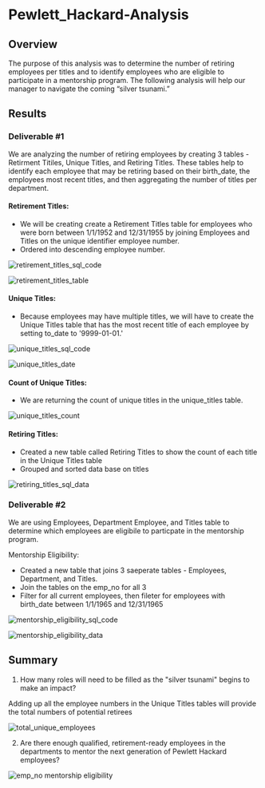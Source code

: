 # Pewlett_Hackard-Analysis

## Overview

The purpose of this analysis was to determine the number of retiring employees per titles and to identify employees who are eligible to participate in a mentorship program. The following analysis will help our manager to navigate the coming “silver tsunami.”

## Results

### Deliverable #1

We are analyzing the number of retiring employees by creating 3 tables - Retirment Titiles, Unique Titles, and Retiring Titles. These tables help to identify each employee that may be retiring based on their birth_date, the employees most recent titles, and then aggregating the number of titles per department.

#### Retirement Titles:

* We will be creating create a Retirement Titles table for employees who were born between 1/1/1952 and 12/31/1955 by joining Employees and Titles on the unique identifier employee number.
* Ordered into descending employee number.

![retirement_titles_sql_code](https://user-images.githubusercontent.com/99375741/162649508-925cbc3f-984a-41ba-990b-a8f4f8c4be63.png)

![retirement_titles_table](https://user-images.githubusercontent.com/99375741/162649542-7627c4f5-1bfa-46e0-a142-953ba8390f5f.png)

#### Unique Titles:

* Because employees may have multiple titles, we will have to create the Unique Titles table that has the most recent title of each employee by setting to_date to '9999-01-01.'

![unique_titles_sql_code](https://user-images.githubusercontent.com/99375741/162649564-3fcfb066-0a94-46cc-b3af-7d594605f2bc.png)

![unique_titles_date](https://user-images.githubusercontent.com/99375741/162649582-cad11a9e-c5ca-454d-9d2f-d8f6d5a89af4.png)

#### Count of Unique Titles:

* We are returning the count of unique titles in the unique_titles table.

![unique_titles_count](https://user-images.githubusercontent.com/99375741/162649608-1e893e34-9cbb-4f1c-aae7-8a3fc23fa112.png)

#### Retiring Titles:

* Created a new table called Retiring Titles to show the count of each title in the Unique Titles table
* Grouped and sorted data base on titles

![retiring_titles_sql_data](https://user-images.githubusercontent.com/99375741/162649626-316393ad-b693-4dcf-be32-f7545d04dca2.png)


### Deliverable #2

We are using Employees, Department Employee, and Titles table to determine which employees are eligibile to particpate in the mentorship program.

Mentorship Eligibility:

* Created a new table that joins 3 saeperate tables - Employees, Department, and Titles.
* Join the tables on the emp_no for all 3
* Filter for all current employees, then fileter for employees with birth_date between 1/1/1965 and 12/31/1965

![mentorship_eligibility_sql_code](https://user-images.githubusercontent.com/99375741/162653082-db7bffa9-6e58-48ea-bbf8-0bf4bdd0894d.png)

![mentorship_eligibility_data](https://user-images.githubusercontent.com/99375741/162653099-932dd76d-8541-482e-834f-a5c666dd6a04.png)

## Summary

1. How many roles will need to be filled as the "silver tsunami" begins to make an impact?

Adding up all the employee numbers in the Unique Titles tables will provide the total numbers of potential retirees

![total_unique_employees](https://user-images.githubusercontent.com/99375741/162658192-1d628d0d-3f10-48ee-8ad6-1ea08b1bcdaa.png)

2. Are there enough qualified, retirement-ready employees in the departments to mentor the next generation of Pewlett Hackard employees?

![emp_no mentorship eligibility](https://user-images.githubusercontent.com/99375741/162658368-994d5d5b-3002-482c-88d4-34f66bb6bcf2.png)

